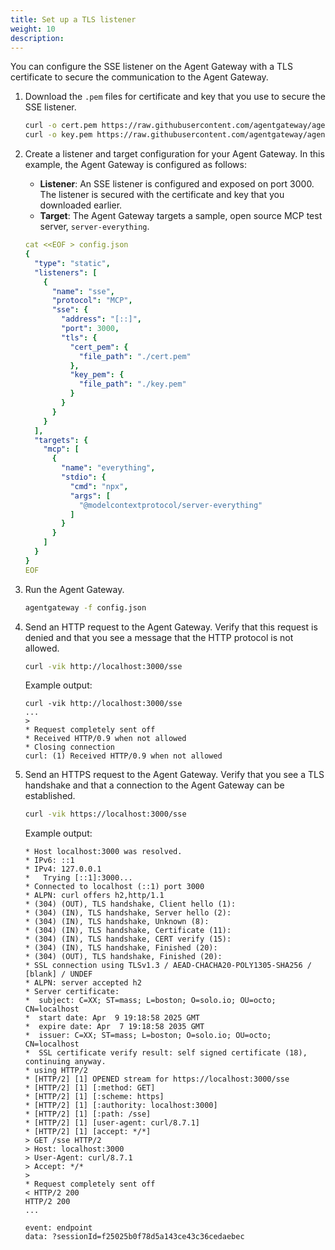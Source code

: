 ```yaml
---
title: Set up a TLS listener
weight: 10
description:
---
```


You can configure the SSE listener on the Agent Gateway with a TLS certificate to secure the communication to the Agent Gateway. 

1. Download the `.pem` files for certificate and key that you use to secure the SSE listener. 
   ```sh
   curl -o cert.pem https://raw.githubusercontent.com/agentgateway/agentgateway/refs/heads/main/examples/tls/certs/cert.pem
   curl -o key.pem https://raw.githubusercontent.com/agentgateway/agentgateway/refs/heads/main/examples/tls/certs/key.pem
   ```

2. Create a listener and target configuration for your Agent Gateway. In this example, the Agent Gateway is configured as follows: 
   * **Listener**: An SSE listener is configured and exposed on port 3000. The listener is secured with the certificate and key that you downloaded earlier. 
   * **Target**: The Agent Gateway targets a sample, open source MCP test server, `server-everything`. 
   ```yaml
   cat <<EOF > config.json
   {
     "type": "static",
     "listeners": [
       {
         "name": "sse",
         "protocol": "MCP",
         "sse": {
           "address": "[::]",
           "port": 3000,
           "tls": {
             "cert_pem": {
               "file_path": "./cert.pem"
             },
             "key_pem": {
               "file_path": "./key.pem"
             }
           }
         }
       }
     ],
     "targets": {
       "mcp": [
         {
           "name": "everything",
           "stdio": {
             "cmd": "npx",
             "args": [
               "@modelcontextprotocol/server-everything"
             ]
           }
         }
       ]
     }
   }
   EOF
   ```

3. Run the Agent Gateway. 
   ```sh
   agentgateway -f config.json
   ```
   
3. Send an HTTP request to the Agent Gateway. Verify that this request is denied and that you see a message that the HTTP protocol is not allowed. 
   ```sh
   curl -vik http://localhost:3000/sse
   ```
   
   Example output: 
   ```
   curl -vik http://localhost:3000/sse             
   ...
   > 
   * Request completely sent off
   * Received HTTP/0.9 when not allowed
   * Closing connection
   curl: (1) Received HTTP/0.9 when not allowed
   ```

4. Send an HTTPS request to the Agent Gateway. Verify that you see a TLS handshake and that a connection to the Agent Gateway can be established.
   ```sh
   curl -vik https://localhost:3000/sse
   ```
   
   Example output: 
   ```
   * Host localhost:3000 was resolved.
   * IPv6: ::1
   * IPv4: 127.0.0.1
   *   Trying [::1]:3000...
   * Connected to localhost (::1) port 3000
   * ALPN: curl offers h2,http/1.1
   * (304) (OUT), TLS handshake, Client hello (1):
   * (304) (IN), TLS handshake, Server hello (2):
   * (304) (IN), TLS handshake, Unknown (8):
   * (304) (IN), TLS handshake, Certificate (11):
   * (304) (IN), TLS handshake, CERT verify (15):
   * (304) (IN), TLS handshake, Finished (20):
   * (304) (OUT), TLS handshake, Finished (20):
   * SSL connection using TLSv1.3 / AEAD-CHACHA20-POLY1305-SHA256 / [blank] / UNDEF
   * ALPN: server accepted h2
   * Server certificate:
   *  subject: C=XX; ST=mass; L=boston; O=solo.io; OU=octo; CN=localhost
   *  start date: Apr  9 19:18:58 2025 GMT
   *  expire date: Apr  7 19:18:58 2035 GMT
   *  issuer: C=XX; ST=mass; L=boston; O=solo.io; OU=octo; CN=localhost
   *  SSL certificate verify result: self signed certificate (18), continuing anyway.
   * using HTTP/2
   * [HTTP/2] [1] OPENED stream for https://localhost:3000/sse
   * [HTTP/2] [1] [:method: GET]
   * [HTTP/2] [1] [:scheme: https]
   * [HTTP/2] [1] [:authority: localhost:3000]
   * [HTTP/2] [1] [:path: /sse]
   * [HTTP/2] [1] [user-agent: curl/8.7.1]
   * [HTTP/2] [1] [accept: */*]
   > GET /sse HTTP/2
   > Host: localhost:3000
   > User-Agent: curl/8.7.1
   > Accept: */*
   > 
   * Request completely sent off
   < HTTP/2 200 
   HTTP/2 200 
   ...

   event: endpoint
   data: ?sessionId=f25025b0f78d5a143ce43c36cedaebec
   ```

